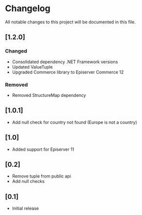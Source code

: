 # Changelog

All notable changes to this project will be documented in this file.

## [1.2.0]

### Changed

- Consolidated dependency .NET Framework versions
- Updated ValueTuple
- Upgraded Commerce library to Episerver Commerce 12

### Removed

- Removed StructureMap dependency

## [1.0.1]

- Add null check for country not found (Europe is not a country)

## [1.0]

- Added support for Episerver 11

## [0.2]

- Remove tuple from public api
- Add null checks

## [0.1]

- Initial release
